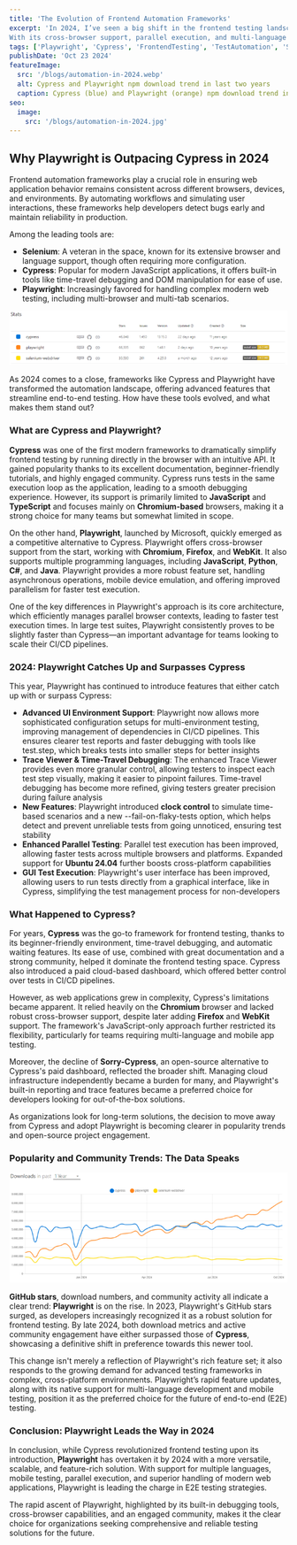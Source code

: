 ```yaml
---
title: 'The Evolution of Frontend Automation Frameworks'
excerpt: 'In 2024, I’ve seen a big shift in the frontend testing landscape. While Cypress has been a solid choice for years, Playwright is now stepping ahead in the race for E2E testing dominance. 
With its cross-browser support, parallel execution, and multi-language flexibility, Playwright is proving to be the more versatile tool.'
tags: ['Playwright', 'Cypress', 'FrontendTesting', 'TestAutomation', 'SoftwareQuality', 'E2ETesting', 'TestingTools']
publishDate: 'Oct 23 2024'
featureImage:
  src: '/blogs/automation-in-2024.webp'
  alt: Cypress and Playwright npm download trend in last two years
  caption: Cypress (blue) and Playwright (orange) npm download trend in last two years
seo:
  image:
    src: '/blogs/automation-in-2024.jpg'
---
```


## Why Playwright is Outpacing Cypress in 2024

Frontend automation frameworks play a crucial role in ensuring web application behavior remains consistent across different browsers, devices, and environments. By automating workflows and simulating user interactions, these frameworks help developers detect bugs early and maintain reliability in production.

Among the leading tools are:

- **Selenium**: A veteran in the space, known for its extensive browser and language support, though often requiring more configuration.
- **Cypress**: Popular for modern JavaScript applications, it offers built-in tools like time-travel debugging and DOM manipulation for ease of use.
- **Playwright**: Increasingly favored for handling complex modern web testing, including multi-browser and multi-tab scenarios.

![npm stats](/public/blogs/automation-in-2024-01.png)

As 2024 comes to a close, frameworks like Cypress and Playwright have transformed the automation landscape, offering advanced features that streamline end-to-end testing. How have these tools evolved, and what makes them stand out?

### What are Cypress and Playwright?

**Cypress** was one of the first modern frameworks to dramatically simplify frontend testing by running directly in the browser with an intuitive API. It gained popularity thanks to its excellent documentation, beginner-friendly tutorials, and highly engaged community. Cypress runs tests in the same execution loop as the application, leading to a smooth debugging experience. However, its support is primarily limited to **JavaScript** and **TypeScript** and focuses mainly on **Chromium-based** browsers, making it a strong choice for many teams but somewhat limited in scope.

On the other hand, **Playwright**, launched by Microsoft, quickly emerged as a competitive alternative to Cypress. Playwright offers cross-browser support from the start, working with **Chromium**, **Firefox**, and **WebKit**. It also supports multiple programming languages, including **JavaScript**, **Python**, **C#**, and **Java**. Playwright provides a more robust feature set, handling asynchronous operations, mobile device emulation, and offering improved parallelism for faster test execution.

One of the key differences in Playwright's approach is its core architecture, which efficiently manages parallel browser contexts, leading to faster test execution times. In large test suites, Playwright consistently proves to be slightly faster than Cypress—an important advantage for teams looking to scale their CI/CD pipelines.

### 2024: Playwright Catches Up and Surpasses Cypress

This year, Playwright has continued to introduce features that either catch up with or surpass Cypress:

- **Advanced UI Environment Support**: Playwright now allows more sophisticated configuration setups for multi-environment testing, improving management of dependencies in CI/CD pipelines. This ensures clearer test reports and faster debugging with tools like test.step, which breaks tests into smaller steps for better insights
- **Trace Viewer & Time-Travel Debugging**: The enhanced Trace Viewer provides even more granular control, allowing testers to inspect each test step visually, making it easier to pinpoint failures. Time-travel debugging has become more refined, giving testers greater precision during failure analysis
- **New Features**: Playwright introduced **clock control** to simulate time-based scenarios and a new --fail-on-flaky-tests option, which helps detect and prevent unreliable tests from going unnoticed, ensuring test stability
- **Enhanced Parallel Testing**: Parallel test execution has been improved, allowing faster tests across multiple browsers and platforms. Expanded support for **Ubuntu 24.04** further boosts cross-platform capabilities
- **GUI Test Execution**: Playwright's user interface has been improved, allowing users to run tests directly from a graphical interface, like in Cypress, simplifying the test management process for non-developers

### What Happened to Cypress?

For years, **Cypress** was the go-to framework for frontend testing, thanks to its beginner-friendly environment, time-travel debugging, and automatic waiting features. Its ease of use, combined with great documentation and a strong community, helped it dominate the frontend testing space. Cypress also introduced a paid cloud-based dashboard, which offered better control over tests in CI/CD pipelines.

However, as web applications grew in complexity, Cypress's limitations became apparent. It relied heavily on the **Chromium** browser and lacked robust cross-browser support, despite later adding **Firefox** and **WebKit** support. The framework's JavaScript-only approach further restricted its flexibility, particularly for teams requiring multi-language and mobile app testing.

Moreover, the decline of **Sorry-Cypress**, an open-source alternative to Cypress's paid dashboard, reflected the broader shift. Managing cloud infrastructure independently became a burden for many, and Playwright's built-in reporting and trace features became a preferred choice for developers looking for out-of-the-box solutions.

As organizations look for long-term solutions, the decision to move away from Cypress and adopt Playwright is becoming clearer in popularity trends and open-source project engagement.

### Popularity and Community Trends: The Data Speaks

![npm graph](/public/blogs/automation-in-2024-02.png)

**GitHub stars**, download numbers, and community activity all indicate a clear trend: **Playwright** is on the rise. In 2023, Playwright's GitHub stars surged, as developers increasingly recognized it as a robust solution for frontend testing. By late 2024, both download metrics and active community engagement have either surpassed those of **Cypress**, showcasing a definitive shift in preference towards this newer tool.

This change isn't merely a reflection of Playwright's rich feature set; it also responds to the growing demand for advanced testing frameworks in complex, cross-platform environments. Playwright’s rapid feature updates, along with its native support for multi-language development and mobile testing, position it as the preferred choice for the future of end-to-end (E2E) testing.

### Conclusion: Playwright Leads the Way in 2024

In conclusion, while Cypress revolutionized frontend testing upon its introduction, **Playwright** has overtaken it by 2024 with a more versatile, scalable, and feature-rich solution. With support for multiple languages, mobile testing, parallel execution, and superior handling of modern web applications, Playwright is leading the charge in E2E testing strategies.

The rapid ascent of Playwright, highlighted by its built-in debugging tools, cross-browser capabilities, and an engaged community, makes it the clear choice for organizations seeking comprehensive and reliable testing solutions for the future.
